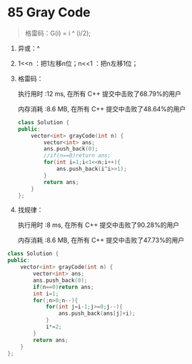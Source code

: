 # 85 Gray Code

>  格雷码：G(i) = i ^ (i/2);			


1. 异或：^

2. 1<<n ：把1左移n位；n<<1 ：把n左移1位；

3. 格雷码：

   执行用时 :12 ms, 在所有 C++ 提交中击败了68.79%的用户

   内存消耗 :8.6 MB, 在所有 C++ 提交中击败了48.64%的用户

   ```c++
   class Solution {
   public:
       vector<int> grayCode(int n) {
           vector<int> ans;
           ans.push_back(0);
           //if(n==0)return ans;
           for(int i=1;i<1<<n;i++){
               ans.push_back(i^i>>1);
           }
           return ans;
       }
   };
   ```

4. 找规律：

   执行用时 :8 ms, 在所有 C++ 提交中击败了90.28%的用户

   内存消耗 :8.6 MB, 在所有 C++ 提交中击败了47.73%的用户

```c++
class Solution {
public:
    vector<int> grayCode(int n) {
        vector<int> ans;
        ans.push_back(0);
        if(n==0)return ans;
        int i=1;
        for(;n>0;n--){
            for(int j=i-1;j>=0;j--){
                ans.push_back(ans[j]+i);
            }
            i*=2;
        }
        return ans;
    }
};
```

